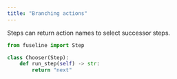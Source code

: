 ```yaml
---
title: "Branching actions"
---
```


Steps can return action names to select successor steps.


```python
from fuseline import Step

class Chooser(Step):
    def run_step(self) -> str:
        return "next"
```


